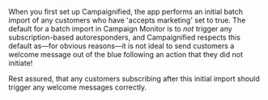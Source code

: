 When you first set up Campaignified, the app performs an initial batch import of
any customers who have 'accepts marketing' set to true. The default for a batch
import in Campaign Monitor is to *not* trigger any subscription-based
autoresponders, and Campaignified respects this default as—for obvious
reasons—it is not ideal to send customers a welcome message out of the blue
following an action that they did not initiate!

Rest assured, that any customers subscribing after this initial import should
trigger any welcome messages correctly.
